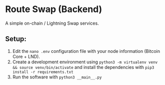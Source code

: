 # Route Swap (Backend)

A simple on-chain / Lightning Swap services.

## Setup:
1) Edit the `nano .env` configuration file with your node information (Bitcoin Core + LND).
2) Create a development environment using `python3 -m virtualenv venv && source venv/bin/activate` and install the dependencies with `pip3 install -r requirements.txt`
3) Run the software with `python3 __main__.py`
